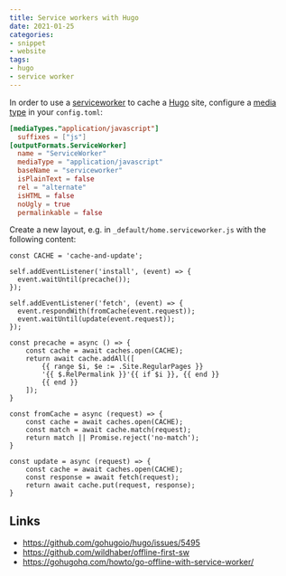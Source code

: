 ```yaml
---
title: Service workers with Hugo
date: 2021-01-25
categories:
- snippet
- website
tags:
- hugo
- service worker
---
```


In order to use a [serviceworker](https://serviceworke.rs/) to cache a [Hugo](https://gohugo.io/) site, configure a [media type](https://en.wikipedia.org/wiki/Media_type) in your `config.toml`:

```toml
[mediaTypes."application/javascript"]
  suffixes = ["js"]
[outputFormats.ServiceWorker]
  name = "ServiceWorker"
  mediaType = "application/javascript"
  baseName = "serviceworker"
  isPlainText = false
  rel = "alternate"
  isHTML = false
  noUgly = true
  permalinkable = false
```

Create a new layout, e.g. in `_default/home.serviceworker.js` with the following content:

```gotemplate
const CACHE = 'cache-and-update';

self.addEventListener('install', (event) => {
  event.waitUntil(precache());
});

self.addEventListener('fetch', (event) => {
  event.respondWith(fromCache(event.request));
  event.waitUntil(update(event.request));
});

const precache = async () => {
    const cache = await caches.open(CACHE);
    return await cache.addAll([
        {{ range $i, $e := .Site.RegularPages }}
        '{{ $.RelPermalink }}'{{ if $i }}, {{ end }}
        {{ end }}
    ]);
}

const fromCache = async (request) => {
    const cache = await caches.open(CACHE);
    const match = await cache.match(request);
    return match || Promise.reject('no-match');
}

const update = async (request) => {
    const cache = await caches.open(CACHE);
    const response = await fetch(request);
    return await cache.put(request, response);
}
```

## Links

- https://github.com/gohugoio/hugo/issues/5495
- https://github.com/wildhaber/offline-first-sw
- https://gohugohq.com/howto/go-offline-with-service-worker/
